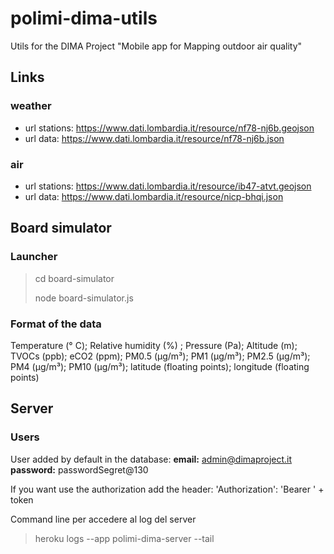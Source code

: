 # polimi-dima-utils
Utils for the DIMA Project "Mobile app for Mapping outdoor air quality"

## Links

### weather
* url stations: https://www.dati.lombardia.it/resource/nf78-nj6b.geojson
* url data: https://www.dati.lombardia.it/resource/nf78-nj6b.json

### air
* url stations: https://www.dati.lombardia.it/resource/ib47-atvt.geojson
* url data: https://www.dati.lombardia.it/resource/nicp-bhqi.json

## Board simulator

### Launcher
> cd board-simulator
>
> node board-simulator.js

### Format of the data
Temperature (° C); Relative humidity (%) ; Pressure (Pa); Altitude (m); TVOCs (ppb); eCO2 (ppm); PM0.5 (µg/m³); PM1 (µg/m³); PM2.5 (µg/m³); PM4 (µg/m³); PM10 (µg/m³); latitude (floating points); longitude (floating points)

## Server

### Users

User added by default in the database:
**email:** admin@dimaproject.it
**password:** passwordSegret@130

If you want use the authorization add the header:
'Authorization': 'Bearer ' + token

Command line per accedere al log del server
> heroku logs --app polimi-dima-server --tail
